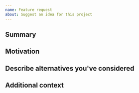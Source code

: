 ```yaml
---
name: Feature request
about: Suggest an idea for this project
---
```


<!--

Have you read CEAIT-Team's Code of Conduct? By filing an Issue, you are expected to comply with it, including treating everyone with respect: https://github.com/digicatapult/CEAIT-Team/.github/blob/main/CODE_OF_CONDUCT.md

---
Also note that the Digital Catapult team has finite resources so it's unlikely that we'll work on feature requests. If we're interested in a particular feature however, we'll follow up and ask you to submit an RFC to talk about it in more detail.

-->

## Summary

<!-- One paragraph explanation of the feature. -->

## Motivation

<!-- Why are we doing this? What use cases does it support? What is the expected outcome? -->

## Describe alternatives you've considered

<!-- A clear and concise description of the alternative solutions you've considered. Be sure to explain why CEAIT-Team's existing customisability isn't suitable for this feature. -->

## Additional context

<!-- Add any other context or screenshots about the feature request here. -->
